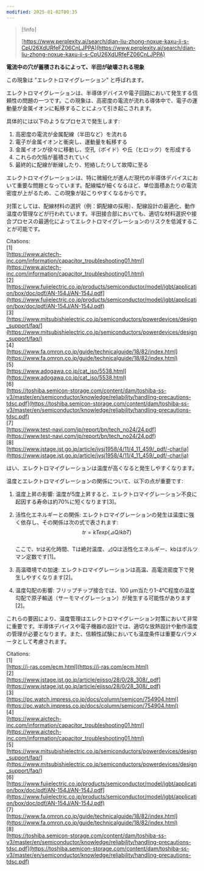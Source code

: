```yaml
---
modified: 2025-01-02T00:35
---
```

> [!info]  
>  
> [https://www.perplexity.ai/search/dian-liu-zhong-noxue-kaxu-ji-s-CpU26XdURfeFZ06CnLJPPA](https://www.perplexity.ai/search/dian-liu-zhong-noxue-kaxu-ji-s-CpU26XdURfeFZ06CnLJPPA)  

  

**電流中の穴が蓄積されるによって、半田が破壊される現象**

  

この現象は "エレクトロマイグレーション" と呼ばれます。

エレクトロマイグレーションは、半導体デバイスや電子回路において発生する信頼性の問題の一つです。この現象は、高密度の電流が流れる導体中で、電子の運動量が金属イオンに転移することによって引き起こされます。

具体的には以下のようなプロセスで発生します:

1. 高密度の電流が金属配線（半田など）を流れる
2. 電子が金属イオンと衝突し、運動量を転移する
3. 金属イオンが徐々に移動し、空孔（ボイド）や丘（ヒロック）を形成する
4. これらの欠陥が蓄積されていく
5. 最終的に配線が断線したり、短絡したりして故障に至る

エレクトロマイグレーションは、特に微細化が進んだ現代の半導体デバイスにおいて重要な問題となっています。配線幅が細くなるほど、単位面積あたりの電流密度が上がるため、この現象が起こりやすくなるからです。

対策としては、配線材料の選択（例：銅配線の採用）、配線設計の最適化、動作温度の管理などが行われています。半田接合部においても、適切な材料選択や接合プロセスの最適化によってエレクトロマイグレーションのリスクを低減することが可能です。

Citations:  
[1]  
[https://www.aictech-inc.com/information/capacitor_troubleshooting01.html](https://www.aictech-inc.com/information/capacitor_troubleshooting01.html)  
[2]  
[https://www.fujielectric.co.jp/products/semiconductor/model/igbt/application/box/doc/pdf/AN-154J/AN-154J.pdf](https://www.fujielectric.co.jp/products/semiconductor/model/igbt/application/box/doc/pdf/AN-154J/AN-154J.pdf)  
[3]  
[https://www.mitsubishielectric.co.jp/semiconductors/powerdevices/design_support/faq/](https://www.mitsubishielectric.co.jp/semiconductors/powerdevices/design_support/faq/)  
[4]  
[https://www.fa.omron.co.jp/guide/technicalguide/18/82/index.html](https://www.fa.omron.co.jp/guide/technicalguide/18/82/index.html)  
[5]  
[https://www.adogawa.co.jp/cat_iso/5538.html](https://www.adogawa.co.jp/cat_iso/5538.html)  
[6]  
[https://toshiba.semicon-storage.com/content/dam/toshiba-ss-v3/master/en/semiconductor/knowledge/reliability/handling-precautions-tdsc.pdf](https://toshiba.semicon-storage.com/content/dam/toshiba-ss-v3/master/en/semiconductor/knowledge/reliability/handling-precautions-tdsc.pdf)  
[7]  
[https://www.test-navi.com/jp/report/bn/tech_no24/24.pdf](https://www.test-navi.com/jp/report/bn/tech_no24/24.pdf)  
[8]  
[https://www.jstage.jst.go.jp/article/jvsj1958/4/11/4_11_459/_pdf/-char/ja](https://www.jstage.jst.go.jp/article/jvsj1958/4/11/4_11_459/_pdf/-char/ja)

  

  

はい、エレクトロマイグレーションは温度が高くなると発生しやすくなります。

温度とエレクトロマイグレーションの関係について、以下の点が重要です:

1. 温度上昇の影響: 温度が5度上昇すると、エレクトロマイグレーション不良に起因する寿命は約70%に短くなります[3]。
2. 活性化エネルギーとの関係: エレクトロマイグレーションの発生は温度に強く依存し、その関係は次の式で表されます:  
    $$tr = kT exp(⊿Q/kb T)$$  
    ここで、trは劣化時間、Tは絶対温度、⊿Qは活性化エネルギー、kbはボルツマン定数です[1]。  
    
3. 高温環境での加速: エレクトロマイグレーションは高温、高電流密度下で発生しやすくなります[2]。
4. 温度勾配の影響: フリップチップ接合では、100 μm当たり1-4°C程度の温度勾配で原子輸送（サーモマイグレーション）が発生する可能性があります[2]。

これらの要因により、温度管理はエレクトロマイグレーション対策において非常に重要です。半導体デバイスや電子機器の設計では、適切な放熱設計や動作温度の管理が必要となります。また、信頼性試験においても温度条件は重要なパラメータとして考慮されます。

Citations:  
[1]  
[https://j-ras.com/ecm.html](https://j-ras.com/ecm.html)  
[2]  
[https://www.jstage.jst.go.jp/article/ejisso/28/0/28_308/_pdf](https://www.jstage.jst.go.jp/article/ejisso/28/0/28_308/_pdf)  
[3]  
[https://pc.watch.impress.co.jp/docs/column/semicon/754904.html](https://pc.watch.impress.co.jp/docs/column/semicon/754904.html)  
[4]  
[https://www.aictech-inc.com/information/capacitor_troubleshooting01.html](https://www.aictech-inc.com/information/capacitor_troubleshooting01.html)  
[5]  
[https://www.mitsubishielectric.co.jp/semiconductors/powerdevices/design_support/faq/](https://www.mitsubishielectric.co.jp/semiconductors/powerdevices/design_support/faq/)  
[6]  
[https://www.fujielectric.co.jp/products/semiconductor/model/igbt/application/box/doc/pdf/AN-154J/AN-154J.pdf](https://www.fujielectric.co.jp/products/semiconductor/model/igbt/application/box/doc/pdf/AN-154J/AN-154J.pdf)  
[7]  
[https://www.fa.omron.co.jp/guide/technicalguide/18/82/index.html](https://www.fa.omron.co.jp/guide/technicalguide/18/82/index.html)  
[8]  
[https://toshiba.semicon-storage.com/content/dam/toshiba-ss-v3/master/en/semiconductor/knowledge/reliability/handling-precautions-tdsc.pdf](https://toshiba.semicon-storage.com/content/dam/toshiba-ss-v3/master/en/semiconductor/knowledge/reliability/handling-precautions-tdsc.pdf)